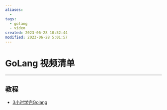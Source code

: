 ```yaml
---
aliases:
  - 
tags:
  - golang
  - video
created: 2023-06-28 10:52:44
modified: 2023-06-28 5:01:57
---
```

# GoLang 视频清单

---

## 教程

* [3小时学完Golang](https://www.bilibili.com/video/BV1db4y1e79v)

